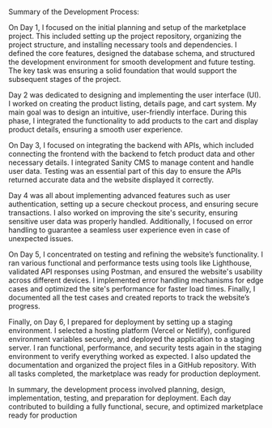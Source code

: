 Summary of the Development Process:

On Day 1, I focused on the initial planning and setup of the marketplace project. This included setting up the project repository, organizing the project structure, and installing necessary tools and dependencies. I defined the core features, designed the database schema, and structured the development environment for smooth development and future testing. The key task was ensuring a solid foundation that would support the subsequent stages of the project.

Day 2 was dedicated to designing and implementing the user interface (UI). I worked on creating the product listing, details page, and cart system. My main goal was to design an intuitive, user-friendly interface. During this phase, I integrated the functionality to add products to the cart and display product details, ensuring a smooth user experience.

On Day 3, I focused on integrating the backend with APIs, which included connecting the frontend with the backend to fetch product data and other necessary details. I integrated Sanity CMS to manage content and handle user data. Testing was an essential part of this day to ensure the APIs returned accurate data and the website displayed it correctly.

Day 4 was all about implementing advanced features such as user authentication, setting up a secure checkout process, and ensuring secure transactions. I also worked on improving the site's security, ensuring sensitive user data was properly handled. Additionally, I focused on error handling to guarantee a seamless user experience even in case of unexpected issues.

On Day 5, I concentrated on testing and refining the website’s functionality. I ran various functional and performance tests using tools like Lighthouse, validated API responses using Postman, and ensured the website's usability across different devices. I implemented error handling mechanisms for edge cases and optimized the site's performance for faster load times. Finally, I documented all the test cases and created reports to track the website’s progress.

Finally, on Day 6, I prepared for deployment by setting up a staging environment. I selected a hosting platform (Vercel or Netlify), configured environment variables securely, and deployed the application to a staging server. I ran functional, performance, and security tests again in the staging environment to verify everything worked as expected. I also updated the documentation and organized the project files in a GitHub repository. With all tasks completed, the marketplace was ready for production deployment.

In summary, the development process involved planning, design, implementation, testing, and preparation for deployment. Each day contributed to building a fully functional, secure, and optimized marketplace ready for production
